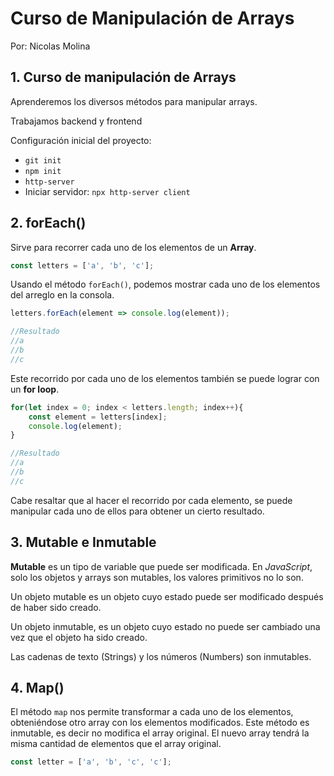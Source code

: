 # Curso de Manipulación de Arrays

Por: Nicolas Molina

## 1. Curso de manipulación de Arrays

Aprenderemos los diversos métodos para manipular arrays.

Trabajamos backend y frontend

Configuración inicial del proyecto:

- `git init`
- `npm init`
- `http-server`
- Iniciar servidor: `npx http-server client`

## 2. forEach()

Sirve para recorrer cada uno de los elementos de un **Array**.

```js
const letters = ['a', 'b', 'c'];
```

Usando el método `forEach()`, podemos mostrar cada uno de los elementos del arreglo en la consola.

```js
letters.forEach(element => console.log(element));

//Resultado
//a
//b
//c
```

Este recorrido por cada uno de los elementos también se puede lograr con un  **for loop**.

```js
for(let index = 0; index < letters.length; index++){
    const element = letters[index];
    console.log(element);
}

//Resultado
//a
//b
//c
```

Cabe resaltar que al hacer el recorrido por cada elemento, se puede manipular cada uno de ellos para obtener un cierto resultado.

## 3. Mutable e Inmutable

**Mutable** es un tipo de variable que puede ser modificada. En *JavaScript*, solo los objetos y arrays son mutables, los valores primitivos no lo son.

Un objeto mutable es un objeto cuyo estado puede ser modificado después de haber sido creado.

Un objeto inmutable, es un objeto cuyo estado no puede ser cambiado una vez que el objeto ha sido creado.

Las cadenas de texto (Strings) y los números (Numbers) son inmutables.

## 4. Map()

El método `map` nos permite transformar a cada uno de los elementos, obteniéndose otro array con los elementos modificados. Este método es inmutable, es decir no modifica el array original. El nuevo array tendrá la misma cantidad de elementos que el array original.

```js
const letter = ['a', 'b', 'c', 'c'];
```




